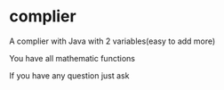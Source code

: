 # complier
A complier with Java with 2 variables(easy to add more)

You have all mathematic functions

If you have any question just ask
